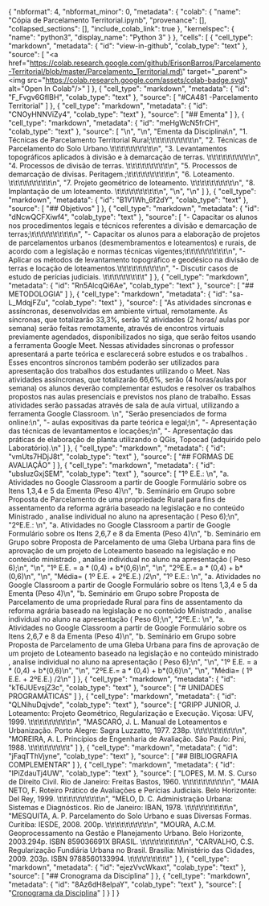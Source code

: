 {
  "nbformat": 4,
  "nbformat_minor": 0,
  "metadata": {
    "colab": {
      "name": "Cópia de Parcelamento Territorial.ipynb",
      "provenance": [],
      "collapsed_sections": [],
      "include_colab_link": true
    },
    "kernelspec": {
      "name": "python3",
      "display_name": "Python 3"
    }
  },
  "cells": [
    {
      "cell_type": "markdown",
      "metadata": {
        "id": "view-in-github",
        "colab_type": "text"
      },
      "source": [
        "<a href=\"https://colab.research.google.com/github/ErisonBarros/Parcelamento-Territorial/blob/master/Parcelamento_Territorial.md\" target=\"_parent\"><img src=\"https://colab.research.google.com/assets/colab-badge.svg\" alt=\"Open In Colab\"/></a>"
      ]
    },
    {
      "cell_type": "markdown",
      "metadata": {
        "id": "F_Fvgv6GfIBH",
        "colab_type": "text"
      },
      "source": [
        "#CA481 -Parcelamento Territorial"
      ]
    },
    {
      "cell_type": "markdown",
      "metadata": {
        "id": "CNOyHNNViZy4",
        "colab_type": "text"
      },
      "source": [
        "## Ementa"
      ]
    },
    {
      "cell_type": "markdown",
      "metadata": {
        "id": "meHgWcN5frCH",
        "colab_type": "text"
      },
      "source": [
        "\n",
        "\n",
        "Ementa da Disciplina\n",
        "1. Técnicas de Parcelamento Territorial Rural;\t\t\t\t\t\t\t\t\t\n",
        "2. Técnicas de Parcelamento do Solo Urbano.\t\t\t\t\t\t\t\t\t\n",
        "3. Levantamentos topográficos aplicados à divisão e à demarcação de terras. \t\t\t\t\t\t\t\t\t\n",
        "4. Processos de divisão de terras. \t\t\t\t\t\t\t\t\t\n",
        "5. Processos de demarcação de divisas. Peritagem.;\t\t\t\t\t\t\t\t\t\n",
        "6. Loteamento. \t\t\t\t\t\t\t\t\t\n",
        "7. Projeto geométrico de loteamento. \t\t\t\t\t\t\t\t\t\n",
        "8. Implantação de um loteamento. \t\t\t\t\t\t\t\t\t\n",
        "\n",
        "\n"
      ]
    },
    {
      "cell_type": "markdown",
      "metadata": {
        "id": "B1V1Wh_6f2dY",
        "colab_type": "text"
      },
      "source": [
        "## Objetivos"
      ]
    },
    {
      "cell_type": "markdown",
      "metadata": {
        "id": "dNcwQCFXiwf4",
        "colab_type": "text"
      },
      "source": [
        "- Capacitar os alunos nos procedimentos legais e técnicos referentes a divisão e demarcação de terras;\t\t\t\t\t\t\t\t\t\n",
        "- Capacitar os alunos para a elaboração de projetos de parcelamentos urbanos (desmembramentos e loteamentos) e rurais, de acordo com a legislação e normas técnicas vigentes;\t\t\t\t\t\t\t\t\t\n",
        "- Aplicar os métodos de levantamento topográfico e geodésico na divisão de terras e locação de loteamentos.\t\t\t\t\t\t\t\t\t\n",
        "- Discutir casos de estudo de perícias judiciais. \t\t\t\t\t\t\t\t\t"
      ]
    },
    {
      "cell_type": "markdown",
      "metadata": {
        "id": "Rn5AlcqQi6Ae",
        "colab_type": "text"
      },
      "source": [
        "## METODOLOGIA"
      ]
    },
    {
      "cell_type": "markdown",
      "metadata": {
        "id": "sa-L_MdqjFZu",
        "colab_type": "text"
      },
      "source": [
        "As atividades síncronas e assíncronas, desenvolvidas em ambiente virtual, remotamente. As síncronas, que totalizarão 33,3%, serão 12 atividades  (2 horas/ aulas por semana) serão feitas remotamente, através de encontros virtuais previamente agendados, disponibilizados no siga, que serão feitos usando a ferramenta Google Meet. Nessas atividades síncronas o professor  apresentará a parte teórica e esclarecerá sobre estudos e os trabalhos . Esses encontros síncronos também poderão ser utilizados para apresentação dos trabalhos dos estudantes utilizando o Meet. Nas atividades assíncronas, que totalizarão 66,6%, serão  (4 horas/aulas por semana) os alunos deverão complementar estudos e resolver os trabalhos propostos nas aulas  presenciais e previstos nos plano de trabalho. Essas atividades serão passadas através de sala de aula virtual, utilizando a ferramenta Google Classroom. \n",
        "Serão presenciados de forma online:\n",
        "- aulas expositivas da parte teórica  e legal;\n",
        "- Apresentação das técnicas de levantamentos e locações;\n",
        "- Apresentação das práticas de elaboração de planta utilizando o QGis, Topocad (adquirido pelo Laboratório).\n"
      ]
    },
    {
      "cell_type": "markdown",
      "metadata": {
        "id": "vmUts7HDjJ8t",
        "colab_type": "text"
      },
      "source": [
        "## FORMAS DE AVALIAÇÃO"
      ]
    },
    {
      "cell_type": "markdown",
      "metadata": {
        "id": "ubsluzGxjSEM",
        "colab_type": "text"
      },
      "source": [
        "1º E.E.:  \n",
        "a.        Atividades no Google Classroom a partir de Google Formulário sobre os Itens 1,3,4 e 5 da Ementa  (Peso 4)\n",
        "b.        Seminário em Grupo sobre Proposta de Parcelamento de uma propriedade Rural para fins de assentamento da reforma agrária baseado na legislação e no conteúdo Ministrado , analise individual no aluno na apresentação ( Peso 6);\n",
        "2ºE.E.: \n",
        "a.        Atividades no Google Classroom a partir de Google Formulário sobre os Itens 2,6,7 e 8 da Ementa  (Peso 4)\n",
        "b.        Seminário em Grupo sobre Proposta de Parcelamento de uma Gleba Urbana para fins de aprovação de um projeto de Loteamento  baseado na legislação e no conteúdo ministrado , analise individual no aluno na apresentação ( Peso 6);\n",
        "\n",
        "1º E.E. =  a * (0,4) + b*(0,6)\n",
        "\n",
        "2ºE.E.=  a * (0,4) + b*(0,6)\n",
        "\n",
        "Média= ( 1º E.E. + 2ºE.E.) /2\n",
        "1º E.E.:  \n",
        "a.        Atividades no Google Classroom a partir de Google Formulário sobre os Itens 1,3,4 e 5 da Ementa  (Peso 4)\n",
        "b.        Seminário em Grupo sobre Proposta de Parcelamento de uma propriedade Rural para fins de assentamento da reforma agrária baseado na legislação e no conteúdo Ministrado , analise individual no aluno na apresentação ( Peso 6);\n",
        "2ºE.E.: \n",
        "a.        Atividades no Google Classroom a partir de Google Formulário sobre os Itens 2,6,7 e 8 da Ementa  (Peso 4)\n",
        "b.        Seminário em Grupo sobre Proposta de Parcelamento de uma Gleba Urbana para fins de aprovação de um projeto de Loteamento  baseado na legislação e no conteúdo ministrado , analise individual no aluno na apresentação ( Peso 6);\n",
        "\n",
        "1º E.E. =  a * (0,4) + b*(0,6)\n",
        "\n",
        "2ºE.E.=  a * (0,4) + b*(0,6)\n",
        "\n",
        "Média= ( 1º E.E. + 2ºE.E.) /2\n"
      ]
    },
    {
      "cell_type": "markdown",
      "metadata": {
        "id": "kT6JUEvsjZ3c",
        "colab_type": "text"
      },
      "source": [
        "# UNIDADES PROGRAMÁTICAS"
      ]
    },
    {
      "cell_type": "markdown",
      "metadata": {
        "id": "QLNihuDqjvde",
        "colab_type": "text"
      },
      "source": [
        "GRIPP JUNIOR, J. Loteamento: Projeto Geométrico, Regularização e Execução. Viçosa: UFV, 1999. \t\t\t\t\t\t\t\t\t\n",
        "MASCARÓ, J. L. Manual de Loteamentos e Urbanização. Porto Alegre: Sagra Luzzatto, 1977. 238p. \t\t\t\t\t\t\t\t\t\n",
        "MOREIRA, A. L. Princípios de Engenharia de Avaliação. São Paulo: Pini, 1988. \t\t\t\t\t\t\t\t\t"
      ]
    },
    {
      "cell_type": "markdown",
      "metadata": {
        "id": "jFaqTThVjyne",
        "colab_type": "text"
      },
      "source": [
        "## BIBLIOGRAFIA COMPLEMENTAR"
      ]
    },
    {
      "cell_type": "markdown",
      "metadata": {
        "id": "IPiZdauTj4UW",
        "colab_type": "text"
      },
      "source": [
        "LOPES, M. M. S. Curso de Direito Civil. Rio de Janeiro: Freitas Bastos, 1960. \t\t\t\t\t\t\t\t\t\n",
        "MAIA NETO, F. Roteiro Prático de Avaliações e Perícias Judiciais. Belo Horizonte: Del Rey, 1999. \t\t\t\t\t\t\t\t\t\n",
        "MELO, D. C. Administração Urbana: Sistemas e Diagnósticos. Rio de Janeiro: IBAN, 1978. \t\t\t\t\t\t\t\t\t\n",
        "MESQUITA, A. P. Parcelamento do Solo Urbano e suas Diversas Formas. Curitiba: IESDE, 2008. 200p. \t\t\t\t\t\t\t\t\t\n",
        "MOURA, A.C.M. Geoprocessamento na Gestão e Planejamento Urbano. Belo Horizonte, 2003.294p. ISBN 859036691X BRASIL. \t\t\t\t\t\t\t\t\t\n",
        "CARVALHO, C.S. Regularização Fundiária Urbana no Brasil. Brasília: Ministério das Cidades, 2009. 203p. ISBN 9788560133994. \t\t\t\t\t\t\t\t\t"
      ]
    },
    {
      "cell_type": "markdown",
      "metadata": {
        "id": "ejezVvcWkaxt",
        "colab_type": "text"
      },
      "source": [
        "## Cronograma da Disciplina"
      ]
    },
    {
      "cell_type": "markdown",
      "metadata": {
        "id": "8Az6dH8elpaY",
        "colab_type": "text"
      },
      "source": [
        "[Cronograma da Disciplina](https://docs.google.com/spreadsheets/d/12PHs62aWj7YfKRkDIOQveTmwkBoxyizb4S9RtduzYbQ/edit#gid=1647738855&range=A50:J144)"
      ]
    }
  ]
}